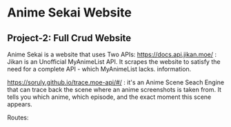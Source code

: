 # Anime Sekai Website

## Project-2: Full Crud Website

Anime Sekai is a website that uses Two APIs:
https://docs.api.jikan.moe/ : Jikan is an Unofficial MyAnimeList API. It scrapes the website to satisfy the need for a complete API - which MyAnimeList lacks. information.

https://soruly.github.io/trace.moe-api/#/ : it's an Anime Scene Seach Engine that can trace back the scene where an anime screenshots is taken from. It tells you which anime, which episode, and the exact moment this scene appears.

Routes:
